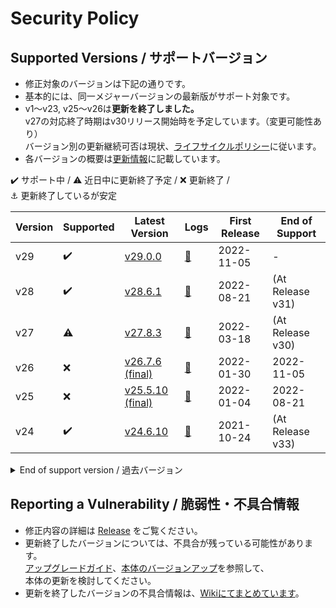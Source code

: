 # Security Policy

## Supported Versions / サポートバージョン

- 修正対象のバージョンは下記の通りです。
- 基本的には、同一メジャーバージョンの最新版がサポート対象です。
- v1～v23, v25～v26は**更新を終了しました。**  
v27の対応終了時期はv30リリース開始時を予定しています。（変更可能性あり）  
バージョン別の更新継続可否は現状、[ライフサイクルポリシー](https://github.com/cwtickle/danoniplus/wiki/LifecyclePolicy)に従います。
- 各バージョンの概要は[更新情報](https://github.com/cwtickle/danoniplus/wiki/UpdateInfo)に記載しています。

:heavy_check_mark: サポート中 / 
:warning: 近日中に更新終了予定 / 
:x: 更新終了 /   
:anchor: 更新終了しているが安定

| Version | Supported          | Latest Version | Logs | First Release | End of Support |
| ------- | ------------------ |----------------|------|---------------|----------------|
| v29     | :heavy_check_mark: |[v29.0.0](https://github.com/cwtickle/danoniplus/releases/tag/v29.0.0)          |[:memo:](https://github.com/cwtickle/danoniplus/wiki/Changelog-v28)|2022-11-05|-|
| v28     | :heavy_check_mark: |[v28.6.1](https://github.com/cwtickle/danoniplus/releases/tag/v28.6.1)          |[:memo:](https://github.com/cwtickle/danoniplus/wiki/Changelog-v28)|2022-08-21|(At Release v31)|
| v27     | :warning:          |[v27.8.3](https://github.com/cwtickle/danoniplus/releases/tag/v27.8.3)          |[:memo:](https://github.com/cwtickle/danoniplus/wiki/Changelog-v27)|2022-03-18|(At Release v30)|
| v26     | :x:                |[v26.7.6 (final)](https://github.com/cwtickle/danoniplus/releases/tag/v26.7.6)          |[:memo:](https://github.com/cwtickle/danoniplus/wiki/Changelog-v26)|2022-01-30|2022-11-05|
| v25     | :x:                |[v25.5.10 (final)](https://github.com/cwtickle/danoniplus/releases/tag/v25.5.10)          |[:memo:](https://github.com/cwtickle/danoniplus/wiki/Changelog-v25)|2022-01-04|2022-08-21|
| v24     | :heavy_check_mark: |[v24.6.10](https://github.com/cwtickle/danoniplus/releases/tag/v24.6.10)          |[:memo:](https://github.com/cwtickle/danoniplus/wiki/Changelog-v24)|2021-10-24|(At Release v33)|

<details>
<summary>End of support version / 過去バージョン</summary>

| Version | Supported          | Latest Version | Logs | First Release | End of Support |
| ------- | ------------------ |----------------|------|---------------|----------------|
| v23     | :x:                |[v23.5.6 (final)](https://github.com/cwtickle/danoniplus/releases/tag/v23.5.6)          |[:memo:](https://github.com/cwtickle/danoniplus/wiki/Changelog-v23)|2021-09-04|2022-01-30|
| v22     | :x:                |[v22.5.6 (final)](https://github.com/cwtickle/danoniplus/releases/tag/v22.5.6)          |[:memo:](https://github.com/cwtickle/danoniplus/wiki/Changelog-v22)|2021-04-28|2022-01-04|
| v21     | :x:                |[v21.5.6 (final)](https://github.com/cwtickle/danoniplus/releases/tag/v21.5.6)          |[:memo:](https://github.com/cwtickle/danoniplus/wiki/Changelog-v21)|2021-03-12|2021-10-24|
| v20     | :x:                |[v20.5.4 (final)](https://github.com/cwtickle/danoniplus/releases/tag/v20.5.4)          |[:memo:](https://github.com/cwtickle/danoniplus/wiki/Changelog-v20)|2021-02-12|2021-09-04|
| v19     | :x: :anchor:       |[v19.5.17 (final)](https://github.com/cwtickle/danoniplus/releases/tag/v19.5.17)          |[:memo:](https://github.com/cwtickle/danoniplus/wiki/Changelog-v19)|2021-01-17|2022-08-21|
| v18     | :x:                |[v18.9.6 (final)](https://github.com/cwtickle/danoniplus/releases/tag/v18.9.6)  |[:memo:](https://github.com/cwtickle/danoniplus/wiki/Changelog-v18)|2020-10-25|2021-03-12|
| v17     | :x:                |[v17.5.9 (final)](https://github.com/cwtickle/danoniplus/releases/tag/v17.5.9)  |[:memo:](https://github.com/cwtickle/danoniplus/wiki/Changelog-v17)|2020-09-27|2021-02-12|
| v16     | :x:                |[v16.4.10 (final)](https://github.com/cwtickle/danoniplus/releases/tag/v16.4.10)|[:memo:](https://github.com/cwtickle/danoniplus/wiki/Changelog-v16)|2020-08-06|2021-01-17|
| v15     | :x:                |[v15.7.5 (final)](https://github.com/cwtickle/danoniplus/releases/tag/v15.7.5)  |[:memo:](https://github.com/cwtickle/danoniplus/wiki/Changelog-v15)|2020-05-13|2020-10-25|
| v14     | :x: :anchor:       |[v14.5.21 (final)](https://github.com/cwtickle/danoniplus/releases/tag/v14.5.21)|[:memo:](https://github.com/cwtickle/danoniplus/wiki/Changelog-v14)|2020-04-29|2021-09-04|
| v13     | :x:                |[v13.6.8 (final)](https://github.com/cwtickle/danoniplus/releases/tag/v13.6.8)  |[:memo:](https://github.com/cwtickle/danoniplus/wiki/Changelog-v13)|2020-03-29|2020-08-06|
| v12     | :x:                |[v12.3.6 (final)](https://github.com/cwtickle/danoniplus/releases/tag/v12.3.6)  |[:memo:](https://github.com/cwtickle/danoniplus/wiki/Changelog-v12)|2020-02-09|2020-05-13|
| v11     | :x:                |[v11.4.5 (final)](https://github.com/cwtickle/danoniplus/releases/tag/v11.4.5)  |[:memo:](https://github.com/cwtickle/danoniplus/wiki/Changelog-v11)|2019-12-14|2020-04-18|
| v10     | :x:                |[v10.5.5 (final)](https://github.com/cwtickle/danoniplus/releases/tag/v10.5.5)  |[:memo:](https://github.com/cwtickle/danoniplus/wiki/Changelog-v10)|2019-11-04|2020-02-10|
| v9      | :x: :anchor:       |[v9.4.27 (final)](https://github.com/cwtickle/danoniplus/releases/tag/v9.4.27)  |[:memo:](https://github.com/cwtickle/danoniplus/wiki/Changelog-v9)|2019-10-08|2021-01-17|
| v8      | :x:                |[v8.7.10 (final)](https://github.com/cwtickle/danoniplus/releases/tag/v8.7.10)  |[:memo:](https://github.com/cwtickle/danoniplus/wiki/Changelog-v8)|2019-09-08|2019-12-14|
| v7      | :x:                |[v7.9.13 (final)](https://github.com/cwtickle/danoniplus/releases/tag/v7.9.13)  |[:memo:](https://github.com/cwtickle/danoniplus/wiki/Changelog-v7)|2019-07-08|2019-11-04|
| v6      | :x:                |[v6.6.13 (final)](https://github.com/cwtickle/danoniplus/releases/tag/v6.6.13)  |[:memo:](https://github.com/cwtickle/danoniplus/wiki/Changelog-v6)|2019-06-22|2019-11-04|
| v5      | :x:                |[v5.12.17 (final)](https://github.com/cwtickle/danoniplus/releases/tag/v5.12.17)|[:memo:](https://github.com/cwtickle/danoniplus/wiki/Changelog-v5)|2019-05-16|2019-12-14|
| v4      | :x:                |[v4.10.22 (final)](https://github.com/cwtickle/danoniplus/releases/tag/v4.10.22)|[:memo:](https://github.com/cwtickle/danoniplus/wiki/Changelog-v4)|2019-04-25|2019-10-08|
| v3      | :x:                |[v3.13.9 (final)](https://github.com/cwtickle/danoniplus/releases/tag/v3.13.9)  |[:memo:](https://github.com/cwtickle/danoniplus/wiki/Changelog-v3)|2019-02-25|2019-06-18|
| v2      | :x:                |[v2.9.11 (final)](https://github.com/cwtickle/danoniplus/releases/tag/v2.9.11)  |[:memo:](https://github.com/cwtickle/danoniplus/wiki/Changelog-v2)|2019-01-18|2019-06-18|
| v1      | :x:                |[v1.15.17 (final)](https://github.com/cwtickle/danoniplus/releases/tag/v1.15.17)|[:memo:](https://github.com/cwtickle/danoniplus/wiki/Changelog-v1)|2018-11-25|2019-10-08|

</details>

## Reporting a Vulnerability / 脆弱性・不具合情報

- 修正内容の詳細は [Release](https://github.com/cwtickle/danoniplus/releases) をご覧ください。
- 更新終了したバージョンについては、不具合が残っている可能性があります。  
[アップグレードガイド](https://github.com/cwtickle/danoniplus/wiki/MigrationGuide)、[本体のバージョンアップ](https://github.com/cwtickle/danoniplus/wiki/HowToUpdate)を参照して、  
本体の更新を検討してください。
- 更新を終了したバージョンの不具合情報は、[Wikiにてまとめています](https://github.com/cwtickle/danoniplus/wiki/DeprecatedVersionBugs)。

